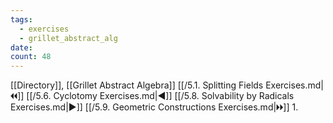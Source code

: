 ```yaml
---
tags:
  - exercises
  - grillet_abstract_alg
date:
count: 48
---
```

[[Directory]], [[Grillet Abstract Algebra]]
[[/5.1. Splitting Fields Exercises.md|🞀🞀]] [[/5.6. Cyclotomy Exercises.md|◀]] [[/5.8. Solvability by Radicals Exercises.md|▶]] [[/5.9. Geometric Constructions Exercises.md|🞂🞂]]
1. 